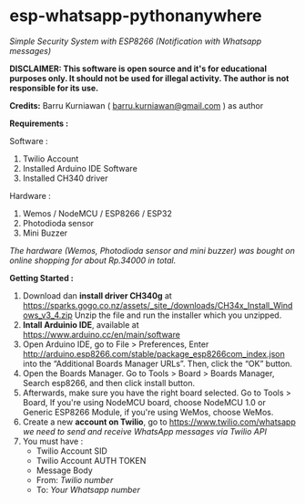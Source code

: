 # esp-whatsapp-pythonanywhere
*Simple Security System with ESP8266 (Notification with Whatsapp messages)*

**DISCLAIMER: This software is open source and it's for educational purposes only. It should not be used for illegal activity. The author is not responsible for its use.**

**Credits:**
Barru Kurniawan ( barru.kurniawan@gmail.com ) as author

**Requirements :**

Software :
1. Twilio Account
2. Installed Arduino IDE Software
3. Installed CH340 driver

Hardware :
1. Wemos / NodeMCU / ESP8266 / ESP32
2. Photodioda sensor
3. Mini Buzzer

*The hardware (Wemos, Photodioda sensor and mini buzzer) was bought on online shopping for about Rp.34000 in total.*

**Getting Started :**
1. Download dan **install driver CH340g** at https://sparks.gogo.co.nz/assets/_site_/downloads/CH34x_Install_Windows_v3_4.zip
   Unzip the file and run the installer which you unzipped.
1. **Intall Arduinio IDE**, available at https://www.arduino.cc/en/main/software
2. Open Arduino IDE, go to File > Preferences,
   Enter http://arduino.esp8266.com/stable/package_esp8266com_index.json into the “Additional Boards Manager URLs”. 
   Then, click the “OK” button.
3. Open the Boards Manager. Go to Tools > Board > Boards Manager,
   Search esp8266, and then click install button.
4. Afterwards, make sure you have the right board selected. Go to Tools > Board,
   If you're using NodeMCU board, choose NodeMCU 1.0 or Generic ESP8266 Module, if you're using WeMos, choose WeMos.
5. Create a new **account on Twilio**, go to https://www.twilio.com/whatsapp
   *we need to send and receive WhatsApp messages via Twilio API*
6. You must have :
   - Twilio Account SID
   - Twilio Account AUTH TOKEN
   - Message Body
   - From: *Twilio number*
   - To: *Your Whatsapp number*
